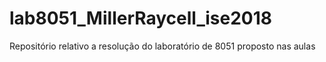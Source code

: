 # lab8051_MillerRaycell_ise2018
Repositório relativo a resolução do laboratório de 8051 proposto nas aulas
